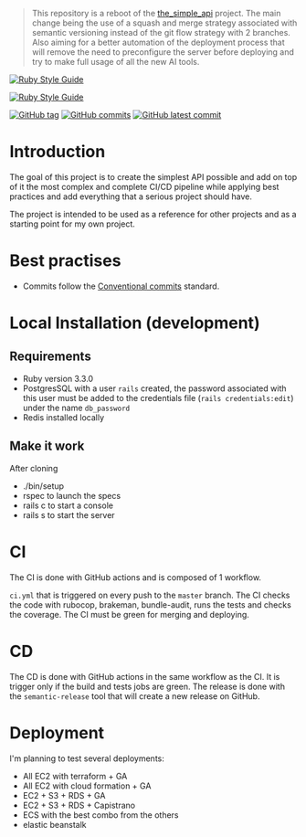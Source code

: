 > This repository is a reboot of the [the_simple_api]( https://github.com/LucDelmon/the_simple_api) project. The main change being the use of a squash and merge strategy associated with semantic versioning instead of the git flow strategy with 2 branches. Also aiming for a better automation of the deployment process that will remove the need to preconfigure the server before deploying and try 
> to make full usage of all the new AI tools.

[![Ruby Style Guide](https://img.shields.io/badge/code_style-rubocop-brightgreen.svg)](https://github.com/rubocop/rubocop)

[![Ruby Style Guide](https://img.shields.io/badge/code_style-community-brightgreen.svg)](https://rubystyle.guide)

[![GitHub tag](https://img.shields.io/github/tag/LucDelmon/the_simple_api_reboot.svg)](https://GitHub.com/LucDelmon/the_simple_api_reboot/tags/)
[![GitHub commits](https://badgen.net/github/commits/LucDelmon/the_simple_api_reboot)](https://GitHub.com/Naereen/LucDelmon/the_simple_api_reboot/commit/)
[![GitHub latest commit](https://badgen.net/github/last-commit/LucDelmon/the_simple_api_reboot)](https://GitHub.com/LucDelmon/the_simple_api_reboot/commit/)

# Introduction
The goal of this project is to create the simplest API possible and add on top of it the most complex and complete CI/CD pipeline while applying best practices and add everything that a serious project should have.

The project is intended to be used as a reference for other projects and as a starting point for my own project.

# Best practises
- Commits follow the [Conventional commits](https://www.conventionalcommits.org/en/v1.0.0/) standard.

# Local Installation (development)

## Requirements
- Ruby version 3.3.0
- PostgresSQL with a user `rails` created, the password associated with this user must be added to the credentials file (`rails credentials:edit`) under the name `db_password`
- Redis installed locally

## Make it work
After cloning
- ./bin/setup
- rspec to launch the specs
- rails c to start a console
- rails s to start the server

# CI
The CI is done with GitHub actions and is composed of 1 workflow.

`ci.yml` that is triggered on every push to the `master` branch. The CI checks the code with rubocop, brakeman, bundle-audit, runs the tests and checks the coverage. The CI must be green for merging and deploying.

# CD
The CD is done with GitHub actions in the same workflow as the CI. It is trigger only if the build and tests jobs are green. The release is done with the `semantic-release` tool that will create a new release on GitHub.

# Deployment

I'm planning to test several deployments:
- All EC2 with terraform + GA
- All EC2 with cloud formation + GA
- EC2 + S3 + RDS + GA
- EC2 + S3 + RDS + Capistrano
- ECS with the best combo from the others
- elastic beanstalk
